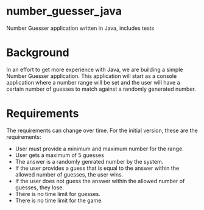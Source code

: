 # number_guesser_java
 Number Guesser application written in Java, includes tests

# Background
In an effort to get more experience with Java, we are building a simple Number Guesser application.  This application will start as a console application where a number range will be set and the user will have a certain number of guesses to match against a randomly generated number.

# Requirements
The requirements can change over time.  For the initial version, these are the requirements:

- User must provide a minimum and maximum number for the range.
- User gets a maximum of 5 guesses
- The answer is a randomly genrated number by the system.
- If the user provides a guess that is equal to the answer within the allowed number of guesses, the user wins.
- If the user does not guess the answer within the allowed number of guesses, they lose.
- There is no time limit for guesses.
- There is no time limit for the game.